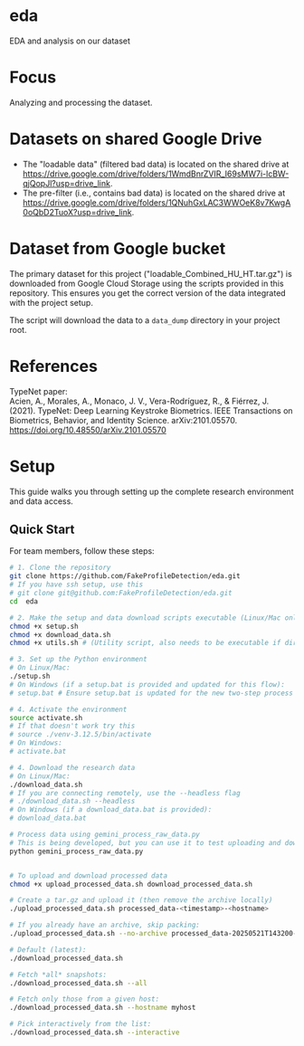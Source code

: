 # eda
EDA and analysis on our dataset

# Focus
Analyzing and processing the dataset.

# Datasets on shared Google Drive
- The "loadable data" (filtered bad data) is located on the shared drive at https://drive.google.com/drive/folders/1WmdBnrZVIR_I69sMW7i-lcBW-qjQopJl?usp=drive_link.
- The pre-filter (i.e., contains bad data) is located on the shared drive at https://drive.google.com/drive/folders/1QNuhGxLAC3WWOeK8v7KwgA0oQbD2TuoX?usp=drive_link.

# Dataset from Google bucket
The primary dataset for this project ("loadable_Combined_HU_HT.tar.gz") is downloaded from Google Cloud Storage using the scripts provided in this repository. This ensures you get the correct version of the data integrated with the project setup.

The script will download the data to a `data_dump` directory in your project root.

# References
TypeNet paper:\
Acien, A., Morales, A., Monaco, J. V., Vera-Rodríguez, R., & Fiérrez, J. (2021). TypeNet: Deep Learning Keystroke Biometrics. IEEE Transactions on Biometrics, Behavior, and Identity Science. arXiv:2101.05570. https://doi.org/10.48550/arXiv.2101.05570 

# Setup

This guide walks you through setting up the complete research environment and data access.

## Quick Start

For team members, follow these steps:

```bash
# 1. Clone the repository
git clone https://github.com/FakeProfileDetection/eda.git
# If you have ssh setup, use this
# git clone git@github.com:FakeProfileDetection/eda.git
cd  eda

# 2. Make the setup and data download scripts executable (Linux/Mac only)
chmod +x setup.sh
chmod +x download_data.sh
chmod +x utils.sh # (Utility script, also needs to be executable if directly run, though usually sourced)

# 3. Set up the Python environment
# On Linux/Mac:
./setup.sh
# On Windows (if a setup.bat is provided and updated for this flow):
# setup.bat # Ensure setup.bat is updated for the new two-step process

# 4. Activate the environment
source activate.sh
# If that doesn't work try this
# source ./venv-3.12.5/bin/activate
# On Windows:
# activate.bat

# 4. Download the research data
# On Linux/Mac:
./download_data.sh
# If you are connecting remotely, use the --headless flag
# ./download_data.sh --headless
# On Windows (if a download_data.bat is provided):
# download_data.bat

# Process data using gemini_process_raw_data.py
# This is being developed, but you can use it to test uploading and downloading to and from the cloud storage
python gemini_process_raw_data.py


# To upload and download processed data
chmod +x upload_processed_data.sh download_processed_data.sh

# Create a tar.gz and upload it (then remove the archive locally)
./upload_processed_data.sh processed_data-<timestamp>-<hostname>

# If you already have an archive, skip packing:
./upload_processed_data.sh --no-archive processed_data-20250521T143200-myhost.tar.gz

# Default (latest):
./download_processed_data.sh

# Fetch *all* snapshots:
./download_processed_data.sh --all

# Fetch only those from a given host:
./download_processed_data.sh --hostname myhost

# Pick interactively from the list:
./download_processed_data.sh --interactive





